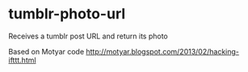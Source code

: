 tumblr-photo-url
================

Receives a tumblr post URL and return its photo

Based on Motyar code http://motyar.blogspot.com/2013/02/hacking-ifttt.html 
